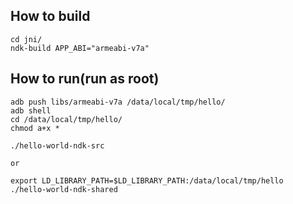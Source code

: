 ## How to build

```
cd jni/
ndk-build APP_ABI="armeabi-v7a"
```

## How to run(run as root)

```
adb push libs/armeabi-v7a /data/local/tmp/hello/
adb shell
cd /data/local/tmp/hello/
chmod a+x *

./hello-world-ndk-src

or

export LD_LIBRARY_PATH=$LD_LIBRARY_PATH:/data/local/tmp/hello
./hello-world-ndk-shared
```
